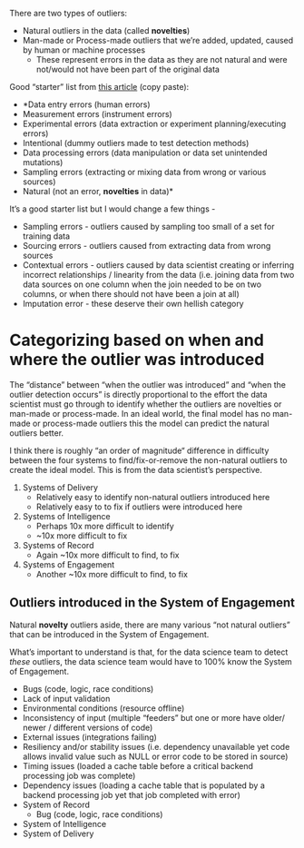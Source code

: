 There are two types of outliers:
- Natural outliers in the data (called **novelties**)
- Man-made or Process-made outliers that we’re added, updated, caused by human or machine processes
   - These represent errors in the data as they are not natural and were not/would not have been part of the original data

Good “starter” list from [this article](https://link.medium.com/fE9jJd4MO7) (copy paste):
- *Data entry errors (human errors)
- Measurement errors (instrument errors)
- Experimental errors (data extraction or experiment planning/executing errors)
- Intentional (dummy outliers made to test detection methods)
- Data processing errors (data manipulation or data set unintended mutations)
- Sampling errors (extracting or mixing data from wrong or various sources)
- Natural (not an error, **novelties** in data)*

It’s a good starter list but I would change a few things - 
- Sampling errors - outliers caused by sampling too small of a set for training data
- Sourcing errors - outliers caused from extracting data from wrong sources
- Contextual errors - outliers caused by data scientist creating or inferring incorrect relationships / linearity from the data (i.e. joining data from two data sources on one column when the join needed to be on two columns, or when there should not have been a join at all)
- Imputation error - these deserve their own hellish category 

# Categorizing based on when and where the outlier was introduced

The “distance” between “when the outlier was introduced” and “when the outlier detection occurs” is directly proportional to the effort the data scientist must go through to identify whether the outliers are novelties or man-made or process-made. In an ideal world, the final model has no man-made or process-made outliers this the model can predict the natural outliers better. 

I think there is roughly “an order of magnitude“ difference in difficulty between the four systems to find/fix-or-remove the non-natural outliers to create the ideal model. This is from the data scientist’s perspective. 

1. Systems of Delivery
   - Relatively easy to identify non-natural outliers introduced here
   - Relatively easy to to fix if outliers were introduced here
2. Systems of Intelligence
   - Perhaps 10x more difficult to identify 
   - ~10x more difficult to fix
3. Systems of Record
   - Again ~10x more difficult to find, to fix
4. Systems of Engagement 
   - Another ~10x more difficult to find, to fix 


## Outliers introduced in the System of Engagement
Natural **novelty** outliers aside, there are many various “not natural outliers” that can be introduced in the System of Engagement. 

What’s important to understand is that, for the data science team to detect *these* outliers, the data science team would have to 100% know the System of Engagement. 
   - Bugs (code, logic, race conditions)
   - Lack of input validation 
   - Environmental conditions (resource offline)
   - Inconsistency of input (multiple “feeders” but one or more have older/ newer / different versions of code)
   - External issues (integrations failing)
   - Resiliency and/or stability issues (i.e. dependency unavailable yet code allows invalid value such as NULL or error code to be stored in source)
   - Timing issues (loaded a cache table before a critical backend processing job was complete)
   - Dependency issues (loading a cache table that is populated by a backend processing job yet that job completed with error)
- System of Record
   - Bug (code, logic, race conditions)
- System of Intelligence
- System of Delivery 